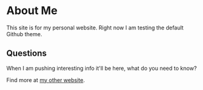 # About Me

This site is for my personal website. Right now I am testing the default Github theme.

## Questions

When I am pushing interesting info it'll be here, what do you need to know?

Find more at [my other website](tchlux.info).
